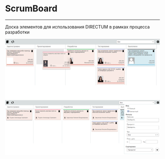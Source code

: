 # ScrumBoard
<hr>
Доска элементов для использования DIRECTUM в рамках процесса разработки

![Пример 1](/examples/1.PNG "Общий вид")
![Пример 2](/examples/2.PNG "Компактное отображение")
